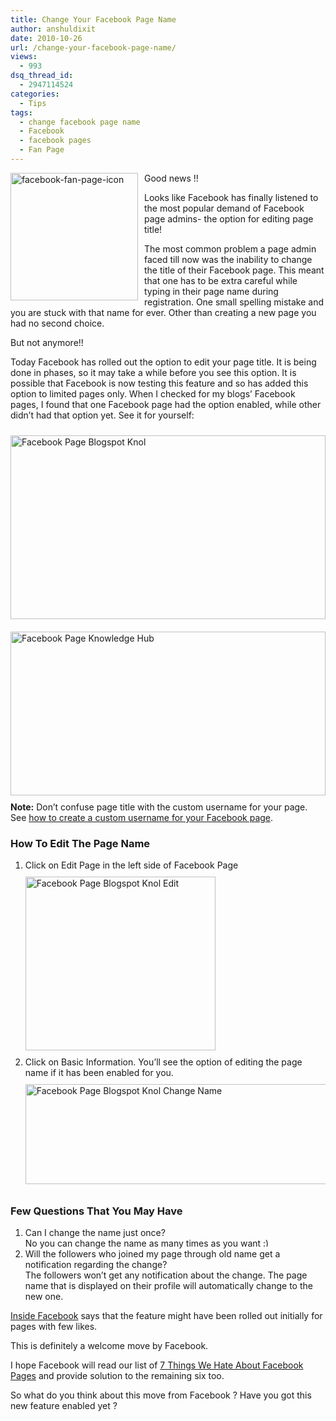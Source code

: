 ```yaml
---
title: Change Your Facebook Page Name
author: anshuldixit
date: 2010-10-26
url: /change-your-facebook-page-name/
views:
  - 993
dsq_thread_id:
  - 2947114524
categories:
  - Tips
tags:
  - change facebook page name
  - Facebook
  - facebook pages
  - Fan Page
---
```

[<img class="wp-image-52468" style="margin: 0px 10px 10px 0px;border: 0px" src="http://cdn.devilsworkshop.org/files/2010/10/facebookfanpageicon_thumb.jpg" border="0" alt="facebook-fan-page-icon" width="204" height="204" align="left" />][1] Good news !!

Looks like Facebook has finally listened to the most popular demand of Facebook page admins- the option for editing page title!

The most common problem a page admin faced till now was the inability to change the title of their Facebook page. This meant that one has to be extra careful while typing in their page name during registration. One small spelling mistake and you are stuck with that name for ever. Other than creating a new page you had no second choice.

But not anymore!!

Today Facebook has rolled out the option to edit your page title. It is being done in phases, so it may take a while before you see this option. It is possible that Facebook is now testing this feature and so has added this option to limited pages only. When I checked for my blogs’ Facebook pages, I found that one Facebook page had the option enabled, while other didn’t had that option yet. See it for yourself:

[<img style="float: none;margin: 10px auto;border: 0px" src="http://cdn.devilsworkshop.org/files/2010/10/FacebookPageBlogspotKnol_thumb1.jpg" border="0" alt="Facebook Page Blogspot Knol" width="504" height="294" />][2]  
[<img style="float: none;margin: 10px auto;border: 0px" src="http://cdn.devilsworkshop.org/files/2010/10/FacebookPageKnowledgeHub_thumb2.jpg" border="0" alt="Facebook Page Knowledge Hub" width="504" height="262" />][3]**Note:** Don’t confuse page title with the custom username for your page. See <a href="http://fbknol.com/how-to-setup-a-username-for-your-facebook-pages/" onclick="_gaq.push(['_trackEvent', 'outbound-article', 'http://fbknol.com/how-to-setup-a-username-for-your-facebook-pages/', 'how to create a custom username for your Facebook page']);" >how to create a custom username for your Facebook page</a>.

### How To Edit The Page Name

  1. Click on Edit Page in the left side of Facebook Page <img style="float: none;margin: 10px auto;border: 0px" src="http://cdn.devilsworkshop.org/files/2010/10/FacebookPageBlogspotKnolEdit.jpg" border="0" alt="Facebook Page Blogspot Knol Edit" width="304" height="278" />
  2. Click on Basic Information. You’ll see the option of editing the page name if it has been enabled for you.[<img style="float: none;margin: 10px auto;border: 0px" src="http://cdn.devilsworkshop.org/files/2010/10/FacebookPageBlogspotKnolChangeName_thumb1.jpg" border="0" alt="Facebook Page Blogspot Knol Change Name" width="504" height="160" />][4]

### Few Questions That You May Have

  1. Can I change the name just once?  
    No you can change the name as many times as you want <img src="http://devilsworkshop.org/wp-includes/images/smilies/simple-smile.png" alt=":)" class="wp-smiley" style="height: 1em; max-height: 1em;" />
  2. Will the followers who joined my page through old name get a notification regarding the change?  
    The followers won’t get any notification about the change. The page name that is displayed on their profile will automatically change to the new one.

<a href="http://www.insidefacebook.com/2010/10/25/page-admin-interface-name-change/" onclick="_gaq.push(['_trackEvent', 'outbound-article', 'http://www.insidefacebook.com/2010/10/25/page-admin-interface-name-change/', 'Inside Facebook']);" >Inside Facebook</a> says that the feature might have been rolled out initially for pages with few likes.

This is definitely a welcome move by Facebook.

I hope Facebook will read our list of <a href="http://fbknol.com/7-things-i-hate-about-facebook-pages/" onclick="_gaq.push(['_trackEvent', 'outbound-article', 'http://fbknol.com/7-things-i-hate-about-facebook-pages/', '7 Things We Hate About Facebook Pages']);" >7 Things We Hate About Facebook Pages</a> and provide solution to the remaining six too.

So what do you think about this move from Facebook ? Have you got this new feature enabled yet ?

 [1]: http://cdn.devilsworkshop.org/files/2010/10/facebookfanpageicon.jpg
 [2]: http://cdn.devilsworkshop.org/files/2010/10/FacebookPageBlogspotKnol1.jpg
 [3]: http://cdn.devilsworkshop.org/files/2010/10/FacebookPageKnowledgeHub1.jpg
 [4]: http://cdn.devilsworkshop.org/files/2010/10/FacebookPageBlogspotKnolChangeName1.jpg
